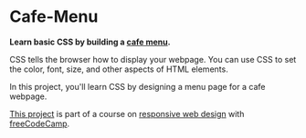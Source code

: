 # Cafe-Menu

<strong>Learn basic CSS by building a <a href="https://teoptl.github.io/Cafe-Menu">cafe menu</a>.</strong>

CSS tells the browser how to display your webpage. You can use CSS to set the color, font, size, and other aspects of HTML elements.

In this project, you'll learn CSS by designing a menu page for a cafe webpage.

<a href="https://www.freecodecamp.org/learn/2022/responsive-web-design/learn-html-by-building-a-cafe-menu/step-1">This project</a> is part of a course on <a href="https://www.freecodecamp.org/learn/2022/responsive-web-design">responsive web design</a> with <a href="https://www.freecodecamp.org">freeCodeCamp</a>.
